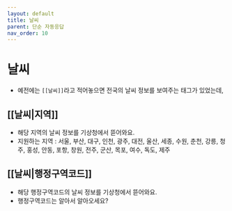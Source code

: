 ```yaml
---
layout: default
title: 날씨
parent: 단순 자동응답
nav_order: 10
---
```


# 날씨

* 예전에는 `[[날씨]]`라고 적어놓으면 전국의 날씨 정보를 보여주는 태그가 있었는데, 


## [[날씨|지역]]
 * 해당 지역의 날씨 정보를 기상청에서 뜯어와요.
 * 지원하는 지역 : 서울, 부산, 대구, 인천, 광주, 대전, 울산, 세종, 수원, 춘천, 강릉, 청주, 홍성, 안동, 포항, 창원, 전주, 군산, 목포, 여수, 독도, 제주

## [[날씨|행정구역코드]]
 * 해당 행정구역코드의 날씨 정보를 기상청에서 뜯어와요.
 * 행정구역코드는 알아서 알아오세요?